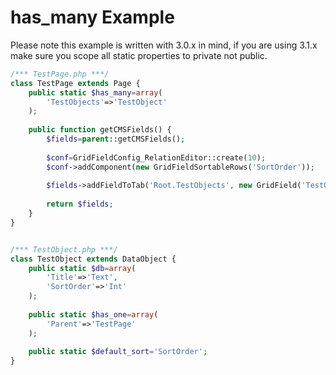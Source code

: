 has_many Example
=================
Please note this example is written with 3.0.x in mind, if you are using 3.1.x make sure you scope all static properties to private not public.
```php
/*** TestPage.php ***/
class TestPage extends Page {
	public static $has_many=array(
		'TestObjects'=>'TestObject'
	);
	
	public function getCMSFields() {
		$fields=parent::getCMSFields();
		
		$conf=GridFieldConfig_RelationEditor::create(10);
		$conf->addComponent(new GridFieldSortableRows('SortOrder'));
		
		$fields->addFieldToTab('Root.TestObjects', new GridField('TestObjects', 'TestObjects', $this->TestObjects(), $conf));
		
		return $fields;
	}
}


/*** TestObject.php ***/
class TestObject extends DataObject {
	public static $db=array(
		'Title'=>'Text',
		'SortOrder'=>'Int'
	);
    
    public static $has_one=array(
        'Parent'=>'TestPage'
    );
	
	public static $default_sort='SortOrder';
}
```